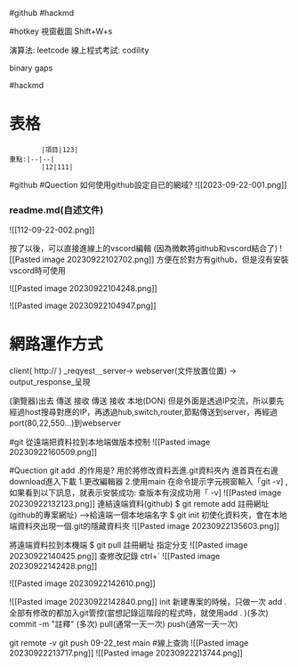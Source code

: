 #github #hackmd 

#hotkey 
視窗截圖  Shift+W+s

演算法:
leetcode
線上程式考試:
codility

binary gaps

#hackmd
# 表格
			|項目|123|
	重點:|--|--|
			|12|111|

#github
#Quection 
如何使用github設定自已的網域?
![[2023-09-22-001.png]]

### readme.md(自述文件)

![[112-09-22-002.png]]

按了以後，可以直接進線上的vscord編輯
(因為微軟將github和vscord結合了)
![[Pasted image 20230922102702.png]]
方便在於對方有github，但是沒有安裝vscord時可使用

![[Pasted image 20230922104248.png]]

![[Pasted image 20230922104947.png]]

# 網路運作方式

client( http:// ) _reqyest＿server-> webserver(文件放置位置) -> output_response_呈現

(瀏覽器)出去 傳送 接收 傳送 接收
本地(DON) 但是外面是透過IP交流，所以要先經過host搜尋對應的IP，再透過hub,switch,router,節點傳送到server，再經過port(80,22,550...)到webserver

#git 
從遠端把資料拉到本地端做版本控制
![[Pasted image 20230922160509.png]]

#Quection 
git add .的作用是? 用於將修改資料丟進.git資料夾內
進首頁在右邊download進入下載
1.更改編輯器
2.使用main
在命令提示字元視窗輸入「git -v] , 如果看到以下訊息，就表示安裝成功:
查版本有沒成功用「 -v] 
![[Pasted image 20230922132123.png]]
連結遠端資料(github)
$ git remote add 註冊網址 (github的專案網址) -->給遠端一個本地端名字
$ git init 初使化資料夾，會在本地端資料夾出現一個.git的隱藏資料夾
![[Pasted image 20230922135603.png]]

將遠端資料拉到本機端
$ git pull 註冊網址 指定分支
![[Pasted image 20230922140425.png]]
查修改記錄
ctrl+`
![[Pasted image 20230922142428.png]]

![[Pasted image 20230922142610.png]]

![[Pasted image 20230922142840.png]]
init 新建專案的時候，只做一次
add . 全部有修改的都加入git管控(當想記錄這階段的程式時，就使用add . )(多次)
commit -m "註釋" (多次)
pull(通常一天一次)
push(通常一天一次)

git remote -v
git push 09-22_test main
#線上查詢
![[Pasted image 20230922213717.png]]
![[Pasted image 20230922213744.png]]